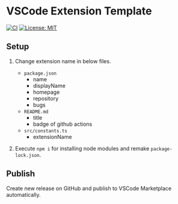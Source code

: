 # VSCode Extension Template

[![CI](https://github.com/k-kuroguro/vscode-extension-template/actions/workflows/main.yaml/badge.svg)](https://github.com/k-kuroguro/vscode-extension-template/actions/workflows/main.yaml)
[![License: MIT](https://img.shields.io/badge/License-MIT-yellow.svg)](https://opensource.org/licenses/MIT)

## Setup

1. Change extension name in below files.
   - `package.json`
      - name
      - displayName
      - homepage
      - repository
      - bugs
   - `README.md`
      - title
      - badge of github actions
   - `src/constants.ts`
      - extensionName

2. Execute `npm i` for installing node modules and remake `package-lock.json`.

## Publish

Create new release on GitHub and publish to VSCode Marketplace automatically.
